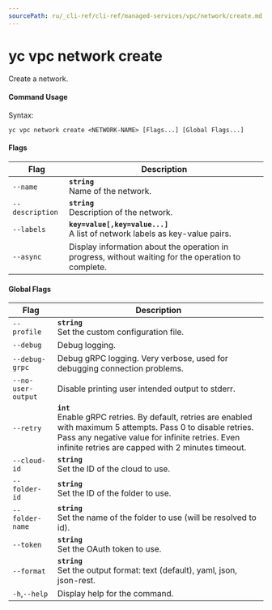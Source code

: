 ```yaml
---
sourcePath: ru/_cli-ref/cli-ref/managed-services/vpc/network/create.md
---
```

# yc vpc network create

Create a network.

#### Command Usage

Syntax: 

`yc vpc network create <NETWORK-NAME> [Flags...] [Global Flags...]`

#### Flags

| Flag | Description |
|----|----|
|`--name`|<b>`string`</b><br/> Name of the network.|
|`--description`|<b>`string`</b><br/> Description of the network.|
|`--labels`|<b>`key=value[,key=value...]`</b><br/> A list of network labels as key-value pairs.|
|`--async`| Display information about the operation in progress, without waiting for the operation to complete.|

#### Global Flags

| Flag | Description |
|----|----|
|`--profile`|<b>`string`</b><br/>Set the custom configuration file.|
|`--debug`|Debug logging.|
|`--debug-grpc`|Debug gRPC logging. Very verbose, used for debugging connection problems.|
|`--no-user-output`|Disable printing user intended output to stderr.|
|`--retry`|<b>`int`</b><br/>Enable gRPC retries. By default, retries are enabled with maximum 5 attempts. Pass 0 to disable retries. Pass any negative value for infinite retries. Even infinite retries are capped with 2 minutes timeout.|
|`--cloud-id`|<b>`string`</b><br/>Set the ID of the cloud to use.|
|`--folder-id`|<b>`string`</b><br/>Set the ID of the folder to use.|
|`--folder-name`|<b>`string`</b><br/>Set the name of the folder to use (will be resolved to id).|
|`--token`|<b>`string`</b><br/>Set the OAuth token to use.|
|`--format`|<b>`string`</b><br/>Set the output format: text (default), yaml, json, json-rest.|
|`-h`,`--help`|Display help for the command.|
